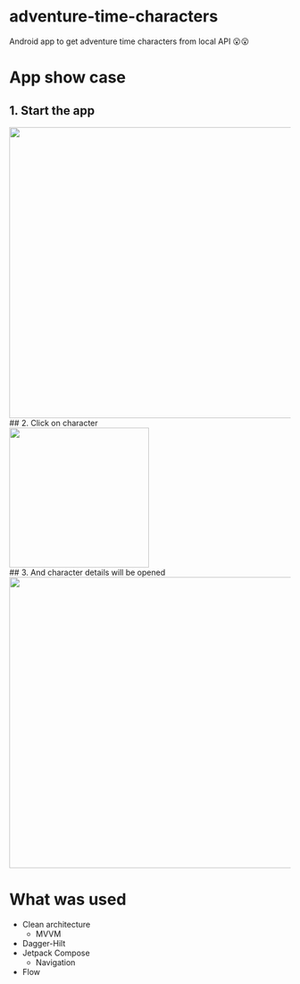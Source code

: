 # adventure-time-characters
Android app to get adventure time characters from local API 😮😮

# App show case

## 1. Start the app  
<div style= "text-align: left;"><img src="https://user-images.githubusercontent.com/63263301/212544418-d9067d91-5a5b-46b8-bdf6-63cab2504f4d.png" height="520"/></div>  
## 2. Click on character  
<div style= "text-align: left;"><img src="https://user-images.githubusercontent.com/63263301/212544576-3be0b29d-ca41-4976-b896-371ce2042c93.png" height="250"/></div>  
## 3. And character details will be opened  
<div style= "text-align: left;"><img src="https://user-images.githubusercontent.com/63263301/212544447-5b4e86e6-0615-4098-b364-076617f220d3.png" height="520"/></div>  

# What was used
- Clean architecture
  - MVVM
- Dagger-Hilt
- Jetpack Compose
  - Navigation
- Flow
